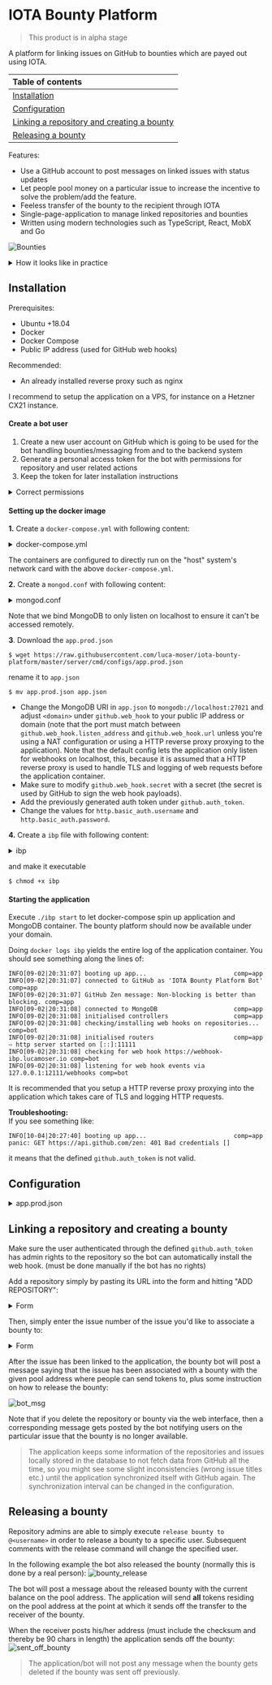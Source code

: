 # IOTA Bounty Platform

> This product is in alpha stage

A platform for linking issues on GitHub to bounties which are payed out using IOTA.

|Table of contents|
|:----|
| [Installation](#installation)
| [Configuration](#configuration)|
| [Linking a repository and creating a bounty](#linking-a-repository-and-creating-a-bounty)|
| [Releasing a bounty](#releasing-a-bounty)|

Features:
* Use a GitHub account to post messages on linked issues with status updates
* Let people pool money on a particular issue to increase the incentive to solve the problem/add the feature.
* Feeless transfer of the bounty to the recipient through IOTA
* Single-page-application to manage linked repositories and bounties
* Written using modern technologies such as TypeScript, React, MobX and Go

![Bounties](https://i.imgur.com/kyl8MFW.png)

<details>
  <summary>How it looks like in practice</summary>
  
  ![HowItLooksLike](https://i.imgur.com/0oOSvEk.png)
  
</details>

## Installation

Prerequisites:
* Ubuntu +18.04
* Docker
* Docker Compose
* Public IP address (used for GitHub web hooks)

Recommended:
* An already installed reverse proxy such as nginx

I recommend to setup the application on a VPS, for instance on a Hetzner CX21 instance.

#### Create a bot user
1. Create a new user account on GitHub which is going to be used for the bot handling bounties/messaging from
and to the backend system
2. Generate a personal access token for the bot with permissions for repository and user related actions
3. Keep the token for later installation instructions

<details>
  <summary>Correct permissions</summary>
  
   ![permissions](https://i.imgur.com/ssVjiTy.png)
  
</details>

#### Setting up the docker image

__1.__ Create a `docker-compose.yml` with following content:
<details>
  <summary>docker-compose.yml</summary>
  
    version: '3.3'
    
    services:
        ibp:
            image: 'lucamoser/ibp:0.1.0'
            hostname: ibp
            container_name: ibp
            stdin_open: true
            tty: true
            restart: always
            volumes:
                - './app.json:/app/configs/app.json'
                - '/etc/ssl/certs:/etc/ssl/certs:ro'
                - '/etc/localtime:/etc/localtime:ro'
            command: start
            network_mode: "host"
        ibpmongo:
            image: mongo:4.1
            hostname: ibpmongo
            container_name: ibpmongo
            stdin_open: true
            tty: true
            restart: always
            volumes:
                - './db:/data/db'
                - './mongod.conf:/etc/mongo/mongod.conf'
                - '/etc/ssl/certs:/etc/ssl/certs:ro'
                - '/etc/localtime:/etc/localtime:ro'
            command: --port 27021 --bind_ip=127.0.0.1
            network_mode: "host"
  
</details>

The containers are configured to directly run on the "host" system's network card with the above
`docker-compose.yml`.

__2.__ Create a `mongod.conf` with following content:
<details>
  <summary>mongod.conf</summary>
  
  ```
  # mongod.conf
  
  # for documentation of all options, see:
  #   http://docs.mongodb.org/manual/reference/configuration-options/
  
  # where to write logging data.
  systemLog:
    destination: file
    logAppend: true
    path: /var/log/mongodb/mongod.log
  
  # Where and how to store data.
  storage:
    dbPath: /var/lib/mongo
    journal:
      enabled: true
  #  engine:
  #  wiredTiger:
  
  # how the process runs
  processManagement:
    pidFilePath: /var/run/mongodb/mongod.pid  # location of pidfile
    timeZoneInfo: /usr/share/zoneinfo
  
  # network interfaces
  net:
    port: 27021
    bindIp: 127.0.0.1  # Enter 0.0.0.0,:: to bind to all IPv4 and IPv6 addresses or, alternatively, use the net.bindIpAll setting.
  
  
  #security:
  
  #operationProfiling:
  
  #replication:
  
  #sharding:
  
  ## Enterprise-Only Options
  ```
</details>

Note that we bind MongoDB to only listen on localhost to ensure it can't be accessed remotely.

__3__. Download the `app.prod.json`
``` 
$ wget https://raw.githubusercontent.com/luca-moser/iota-bounty-platform/master/server/cmd/configs/app.prod.json
```
rename it to `app.json`
```
$ mv app.prod.json app.json
```

* Change the MongoDB URI in `app.json` to `mongodb://localhost:27021` and adjust `<domain>` 
under `github.web_hook` to your public IP address or domain (note that the port must match between 
`github.web_hook.listen_address` and `github.web_hook.url` unless you're using a NAT configuration or
using a HTTP reverse proxy proxying to the application). Note that the default config lets the application
only listen for webhooks on localhost, this, because it is assumed that a HTTP reverse proxy is used
to handle TLS and logging of web requests before the application container.
* Make sure to modify `github.web_hook.secret` with a secret (the secret is used by GitHub to sign 
the web hook payloads).
* Add the previously generated auth token under `github.auth_token`.
* Change the values for `http.basic_auth.username` and `http.basic_auth.password`.

__4.__ Create a `ibp` file with following content:
<details>
  <summary>ibp</summary>
  
    #!/bin/bash
    
    if [[ $1 == 'start' ]]
    then
            echo 'starting ibp...'
            docker-compose -p ibp up -d
    elif [[ $1 == 'stop' ]]
    then
            echo 'stoppping ibp...'
            docker-compose -p ibp stop
    elif [[ $1 == 'restart' ]]
    then
            echo 'restarting ibp...'
            docker-compose -p ibp restart
    elif [[ $1 == 'reinit' ]]
    then
            echo 'reinitialising ibp...'
            docker-compose -p ibp stop
            docker-compose -p ibp rm -f
            docker-compose -p ibp up -d
    elif [[ $1 == 'destroy' ]]
    then
            echo 'destroying ibp containers...'
            docker-compose -p ibp rm -f
    else
            echo 'commands: <start,stop,restart,reinit,destroy>'
    fi

</details>

and make it executable
```
$ chmod +x ibp
```

#### Starting the application

Execute `./ibp start` to let docker-compose spin up application and MongoDB container.
The bounty platform should now be available under your domain.

Doing `docker logs ibp` yields the entire log of the application container. You should see something
along the lines of:
```
INFO[09-02|20:31:07] booting up app...                        comp=app
INFO[09-02|20:31:07] connected to GitHub as 'IOTA Bounty Platform Bot' comp=app
INFO[09-02|20:31:07] GitHub Zen message: Non-blocking is better than blocking. comp=app
INFO[09-02|20:31:08] connected to MongoDB                     comp=app
INFO[09-02|20:31:08] initialised controllers                  comp=app
INFO[09-02|20:31:08] checking/installing web hooks on repositories... comp=bot
INFO[09-02|20:31:08] initialised routers                      comp=app
⇨ http server started on [::]:11111
INFO[09-02|20:31:08] checking for web hook https://webhook-ibp.lucamoser.io comp=bot
INFO[09-02|20:31:08] listening for web hook events via 127.0.0.1:12111/webhooks comp=bot
```

It is recommended that you setup a HTTP reverse proxy proxying into the application which takes
care of TLS and logging HTTP requests.

**Troubleshooting:**  
If you see something like:
```
INFO[10-04|20:27:40] booting up app...                        comp=app
panic: GET https://api.github.com/zen: 401 Bad credentials []
```
it means that the defined `github.auth_token` is not valid.

## Configuration

<details>
  <summary>app.prod.json</summary>
  
```
{
  "name": "ibp",
  "dev": false,
  "debug_logger_enabled": false,
  "github": {
    // the auth token used to identify the bot from the application against GitHub
    "auth_token": "",
    "web_hook": {
      // the URL which will be installed as the web hook on GitHub
      "url": "https://<domain>",
      // the path after the URL to which the web hooks are sent to
      // the application automatically adds a concatenation of "url" + "url_path"
      // if the auth token authenticated user has enough permission to do so
      "url_path": "/webhooks",
      // a secret GitHub uses to sign the web hook payload messages
      "secret": "<secret-key>",
      // the address/port at which the application listens for web hooks
      "listen_address": "1276.0.0.1:12111",
      // whether the web hook should verify the certificate of the defined endpoint
      // before sending a web hook payload message
      "tls": false
    },
    // the interval at which linked repositories and issues are synchronized
    // with the application
    "sync_interval_seconds": 300
  },
  "account": {
    // the node to use to communicate with the IOTA network
    "node": "https://trinity.iota-tangle.io:14265",
    // the minimum weight magntitude used by the configured IOTA network
    "mwm": 14,
    // the depth to use to get transactions to approve
    "gtta_depth": 3,
    // the security level used for the outgoing bounty transfer to the recipient
    "security_level": 2,
    // the NTP server to use within accounts (not used currently)
    "ntp_server": "time.google.com"
  },
  "db": {
    // the URI to the MongoDB instance
    "uri": "mongodb://localhost:27017",
    // the database name in which to store application data
    "dbname": "ibp",
    // the collection name 
    "collname": "accounts"
  },
  "http": {
    // the domain under which the application is running
    "domain": "iota-bounty-platform.io",
    // the address and port at which the single-page-application will be served from
    "listen_address": "0.0.0.0:11111",
    // basic HTTP auth
    // adjust both for production
    "basic_auth": {
      "enabled": true,
      "username": "admin",
      "password": "admin"
    },
    // the folders containing the frontend assets
    // doesn't need to be touched when using the Docker image
    "assets": {
      "static": "./assets",
      "favicon": "./assets/img/favicon.ico",
      "html": "./assets/html"
    },
    // whether to log HTTP requests
    "logRequests": false
  }
}
```
  
</details>

## Linking a repository and creating a bounty

Make sure the user authenticated through the defined `github.auth_token` has admin rights to the repository
so the bot can automatically install the web hook. (must be done manually if the bot has no rights)

Add a repository simply by pasting its URL into the form and hitting "ADD REPOSITORY":
<details>
  <summary>Form</summary>
  
  ![add_repo](https://i.imgur.com/KgLRsmB.png)
</details>

Then, simply enter the issue number of the issue you'd like to associate a bounty to:
<details>
  <summary>Form</summary>
  
  ![link_issue](https://i.imgur.com/B4fkIzY.png)
</details>

After the issue has been linked to the application, the bounty bot will post a message saying
that the issue has been associated with a bounty with the given pool address where people can send tokens to,
plus some instruction on how to release the bounty:

![bot_msg](https://i.imgur.com/A4PuX1R.png) 

Note that if you delete the repository or bounty via the web interface, then a corresponding message gets
posted by the bot notifying users on the particular issue that the bounty is no longer available.

> The application keeps some information of the repositories and issues locally stored in the database to
> not fetch data from GitHub all the time, so you might see some slight inconsistencies 
> (wrong issue titles etc.) until the application synchronized itself with GitHub again.
> The synchronization interval can be changed in the configuration.

## Releasing a bounty

Repository admins are able to simply execute `release bounty to @<username>` in order to release
a bounty to a specific user. Subsequent comments with the release command will change the specified user.

In the following example the bot also released the bounty (normally this is done by a real person):
![bounty_release](https://i.imgur.com/gyaEmw7.png)

The bot will post a message about the released bounty with the current balance on the pool address.
The application will send **all** tokens residing on the pool address at the point at which it sends
off the transfer to the receiver of the bounty.

When the receiver posts his/her address (must include the checksum and thereby be 90 chars in length)
the application sends off the bounty:
![sent_off_bounty](https://i.imgur.com/UfL85oO.png)

> The application/bot will not post any message when the bounty gets deleted if the bounty was sent off previously.